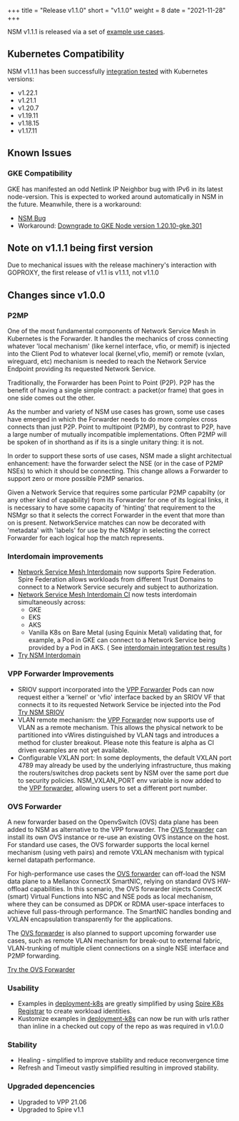 +++
title = "Release v1.1.0"
short = "v1.1.0"
weight = 8
date = "2021-11-28"
+++

NSM v1.1.1 is released via a set of [example use cases](https://github.com/networkservicemesh/deployments-k8s/tree/release/v1.1.1).

## Kubernetes Compatibility
NSM v1.1.1 has been successfully [integration tested](https://github.com/networkservicemesh/integration-k8s-kind/actions/runs/1514862151) with Kubernetes versions:

- v1.22.1
- v1.21.1
- v1.20.7
- v1.19.11
- v1.18.15
- v1.17.11

## Known Issues

###   GKE Compatibility
GKE has manifested an odd Netlink IP Neighbor bug with IPv6 in its latest node-version.  This is expected to worked around automatically in NSM in the future.  Meanwhile, there is a workaround:
- [NSM Bug](https://github.com/networkservicemesh/integration-k8s-gke/issues/215)
- Workaround: [Downgrade to GKE Node version 1.20.10-gke.301](https://github.com/networkservicemesh/integration-k8s-gke/commit/c181a994e334582237ff1d01e40218dab076a3e0#diff-7fbc346a181ddc9afe0b046700089e48ad38eab607902568c516fcde9aa08354R4)

## Note on v1.1.1 being first version
Due to mechanical issues with the release machinery's interaction with GOPROXY, the first release of v1.1 is v1.1.1, not v1.1.0

## Changes since v1.0.0

### P2MP

One of the most fundamental components of Network Service Mesh in Kubernetes is the Forwarder.  It handles the mechanics of cross connecting whatever 'local mechanism' (like kernel interface, vfio, or memif) is injected into the Client Pod to whatever local (kernel,vfio, memif) or remote (vxlan, wireguard, etc) mechanism is needed to reach the Network Service Endpoint providing its requested Network Service.

Traditionally, the Forwarder has been Point to Point (P2P). P2P has the benefit of having a single simple contract: a packet(or frame) that goes in one side comes out the other.  

As the number and variety of NSM use cases has grown, some use cases have emerged in which the Forwarder needs to do more complex cross connects than just P2P.  Point to multipoint (P2MP), by contrast to P2P, have a large number of mutually incompatible implementations.  Often P2MP will be spoken of in shorthand as if its is a single unitary thing: it is not.

In order to support these sorts of use cases, NSM made a slight architectual enhancement: have the forwarder select the NSE (or in the case of P2MP NSEs) to which it should be connecting.  This change allows a Forwarder to support zero or more possible P2MP senarios.

Given a Network Service that requires some particular P2MP capabilty (or any other kind of capability) from its Forwarder for one of its logical links, it is necessary to have some capacity of 'hinting' that requirement to the NSMgr so that it selects the correct Forwarder in the event that more than on is present.  NetworkService matches can now be decorated with 'metadata' with 'labels' for use by the NSMgr in selecting the correct Forwarder for each logical hop the match represents.


### Interdomain improvements

- [Network Service Mesh Interdomain](/docs/concepts/architecture/#inter-domain) now supports Spire Federation.   Spire Federation allows workloads from
different Trust Domains to connect to a Network Service securely and subject to authorization. 
- [Network Service Mesh Interdomain CI](https://github.com/networkservicemesh/integration-interdomain-k8s) now tests interdomain simultaneously across:
    - GKE
    - EKS
    - AKS
    - Vanilla K8s on Bare Metal (using Equinix Metal)
   validating that, for example, a Pod in GKE can connect to a Network Service being provided by a Pod in AKS.
   ( See [interdomain integration test results](https://github.com/networkservicemesh/integration-interdomain-k8s/actions/runs/1514861946) )
- [Try NSM Interdomain](https://github.com/networkservicemesh/deployments-k8s/tree/v1.1.1/examples/interdomain#interdomain)

### VPP Forwarder Improvements

- SRIOV support incorporated into the [VPP Forwarder](https://github.com/networkservicemesh/cmd-forwarder-vpp)
  Pods can now request either a 'kernel' or 'vfio' interface backed by an SRIOV VF that connects it to its requested Network Service be injected into the Pod  
  [Try NSM SRIOV](https://github.com/networkservicemesh/deployments-k8s/tree/v1.1.1/examples/sriov)
- VLAN remote mechanism: the [VPP Forwarder](https://github.com/networkservicemesh/cmd-forwarder-vpp) now supports use of VLAN as a remote mechanism.
  This allows the physical network to be partitioned into vWires distinguished by VLAN tags and introduces a method for cluster breakout.  Please note this feature is alpha as CI driven examples are not yet available.
- Configurable VXLAN port:
  In some deployments, the default VXLAN port 4789 may already be used by the underlying infrastructure, thus making the routers/switches drop packets sent by NSM over the same port due to security policies.
  NSM_VXLAN_PORT env variable is now added to the [VPP forwarder](https://github.com/networkservicemesh/cmd-forwarder-vpp), allowing users to set a different port number.


### OVS Forwarder
A new forwarder based on the OpenvSwitch (OVS) data plane has been added to NSM as alternative to the VPP forwarder. The [OVS forwarder](https://github.com/networkservicemesh/cmd-forwarder-ovs) can install its own OVS instance or re-use an existing OVS instance on the host. For standard use cases, the OVS forwarder supports the local kernel mechanism (using veth pairs) and remote VXLAN mechanism with typical kernel datapath performance.

For high-performance use cases the [OVS forwarder](https://github.com/networkservicemesh/cmd-forwarder-ovs) can off-load the NSM data plane to a Mellanox ConnectX SmartNIC, relying on standard OVS HW-offload capabilities. In this scenario, the OVS forwarder injects ConnectX (smart) Virtual Functions into NSC and NSE pods as local mechanism, where they can be consumed as DPDK or RDMA user-space interfaces to achieve full pass-through performance. The SmartNIC handles bonding and VXLAN encapsulation transparently for the applications.

The [OVS forwarder](https://github.com/networkservicemesh/cmd-forwarder-ovs) is also planned to support upcoming forwarder use cases, such as remote VLAN mechanism for break-out to external fabric, VLAN-trunking of multiple client connections on a single NSE interface and P2MP forwarding.

[Try the OVS Forwarder](https://github.com/networkservicemesh/deployments-k8s/tree/v1.1.1/examples/ovs)


### Usability

- Examples in [deployment-k8s](https://github.com/networkservicemesh/deployments-k8s/blob/v1.1.1/README.md) are greatly simplified by using [Spire K8s Registrar](https://github.com/spiffe/spire/blob/4e1a60a4d065f6a028f8c384c85603fbc151d5e8/support/k8s/k8s-workload-registrar/README.md) to create workload identities.
- Kustomize examples in [deployment-k8s](https://github.com/networkservicemesh/deployments-k8s/blob/v1.1.1/README.md) can now be run with urls rather than inline in a checked out copy of the repo as was required in v1.0.0

### Stability
- Healing - simplified to improve stability and reduce reconvergence time
- Refresh and Timeout vastly simplified resulting in improved stability.

### Upgraded depencencies
- Upgraded to VPP 21.06
- Upgraded to Spire v1.1

